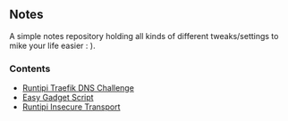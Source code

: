 ## Notes

A simple notes repository holding all kinds of different tweaks/settings to mike your life easier : ).

### Contents

- [Runtipi Traefik DNS Challenge](runtipi-traefik-dns-challenge/README.md)
- [Easy Gadget Script](easy-gadget/README.md)
- [Runtipi Insecure Transport](runtipi-insecure-transport/README.md)

